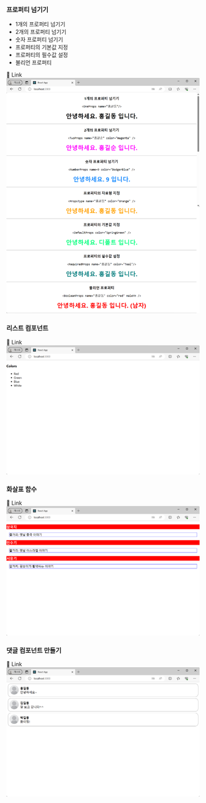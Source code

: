 ### 프로퍼티 넘기기
- 1개의 프로퍼티 넘기기
- 2개의 프로퍼티 넘기기
- 숫자 프로퍼티 넘기기
- 프로퍼티의 기본값 지정
- 프로퍼티의 필수값 설정
- 불리언 프로퍼티

🔗 Link
![](./md/react_propsWorld.png)

### 리스트 컴포넌트
🔗 Link
![](./md/react_list.png)

### 화살표 함수
🔗 Link
![](./md/react_arrow_fn.png)

### 댓글 컴포넌트 만들기
🔗 Link
![](./md/react_comment.png)